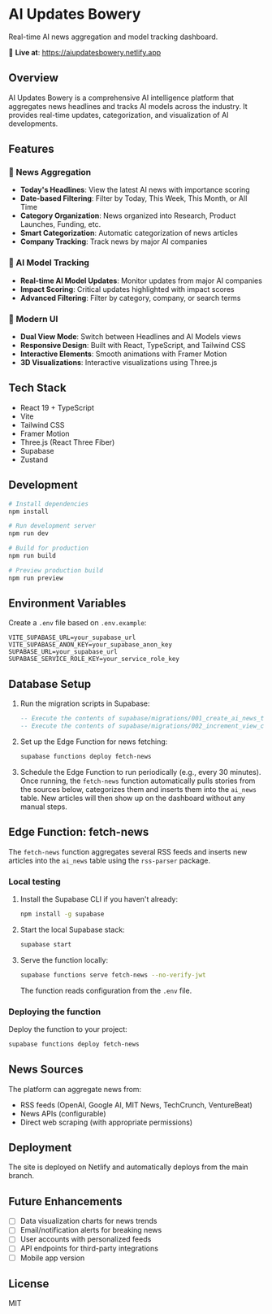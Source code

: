 # AI Updates Bowery

Real-time AI news aggregation and model tracking dashboard.

🚀 **Live at**: https://aiupdatesbowery.netlify.app

## Overview

AI Updates Bowery is a comprehensive AI intelligence platform that aggregates news headlines and tracks AI models across the industry. It provides real-time updates, categorization, and visualization of AI developments.

## Features

### 📰 News Aggregation
- **Today's Headlines**: View the latest AI news with importance scoring
- **Date-based Filtering**: Filter by Today, This Week, This Month, or All Time
- **Category Organization**: News organized into Research, Product Launches, Funding, etc.
- **Smart Categorization**: Automatic categorization of news articles
- **Company Tracking**: Track news by major AI companies

### 🤖 AI Model Tracking
- **Real-time AI Model Updates**: Monitor updates from major AI companies
- **Impact Scoring**: Critical updates highlighted with impact scores
- **Advanced Filtering**: Filter by category, company, or search terms

### 🎨 Modern UI
- **Dual View Mode**: Switch between Headlines and AI Models views
- **Responsive Design**: Built with React, TypeScript, and Tailwind CSS
- **Interactive Elements**: Smooth animations with Framer Motion
- **3D Visualizations**: Interactive visualizations using Three.js

## Tech Stack

- React 19 + TypeScript
- Vite
- Tailwind CSS
- Framer Motion
- Three.js (React Three Fiber)
- Supabase
- Zustand

## Development

```bash
# Install dependencies
npm install

# Run development server
npm run dev

# Build for production
npm run build

# Preview production build
npm run preview
```

## Environment Variables

Create a `.env` file based on `.env.example`:

```env
VITE_SUPABASE_URL=your_supabase_url
VITE_SUPABASE_ANON_KEY=your_supabase_anon_key
SUPABASE_URL=your_supabase_url
SUPABASE_SERVICE_ROLE_KEY=your_service_role_key
```

## Database Setup

1. Run the migration scripts in Supabase:
   ```sql
   -- Execute the contents of supabase/migrations/001_create_ai_news_table.sql
   -- Execute the contents of supabase/migrations/002_increment_view_count_function.sql
   ```

2. Set up the Edge Function for news fetching:
   ```bash
   supabase functions deploy fetch-news
   ```

3. Schedule the Edge Function to run periodically (e.g., every 30 minutes).
   Once running, the `fetch-news` function automatically pulls stories from
   the sources below, categorizes them and inserts them into the `ai_news`
   table. New articles will then show up on the dashboard without any manual
   steps.

## Edge Function: fetch-news

The `fetch-news` function aggregates several RSS feeds and inserts new articles
into the `ai_news` table using the `rss-parser` package.

### Local testing

1. Install the Supabase CLI if you haven't already:
   ```bash
   npm install -g supabase
   ```
2. Start the local Supabase stack:
   ```bash
   supabase start
   ```
3. Serve the function locally:
   ```bash
   supabase functions serve fetch-news --no-verify-jwt
   ```
   The function reads configuration from the `.env` file.

### Deploying the function

Deploy the function to your project:

```bash
supabase functions deploy fetch-news
```

## News Sources

The platform can aggregate news from:
- RSS feeds (OpenAI, Google AI, MIT News, TechCrunch, VentureBeat)
- News APIs (configurable)
- Direct web scraping (with appropriate permissions)

## Deployment

The site is deployed on Netlify and automatically deploys from the main branch.

## Future Enhancements

- [ ] Data visualization charts for news trends
- [ ] Email/notification alerts for breaking news
- [ ] User accounts with personalized feeds
- [ ] API endpoints for third-party integrations
- [ ] Mobile app version

## License

MIT
